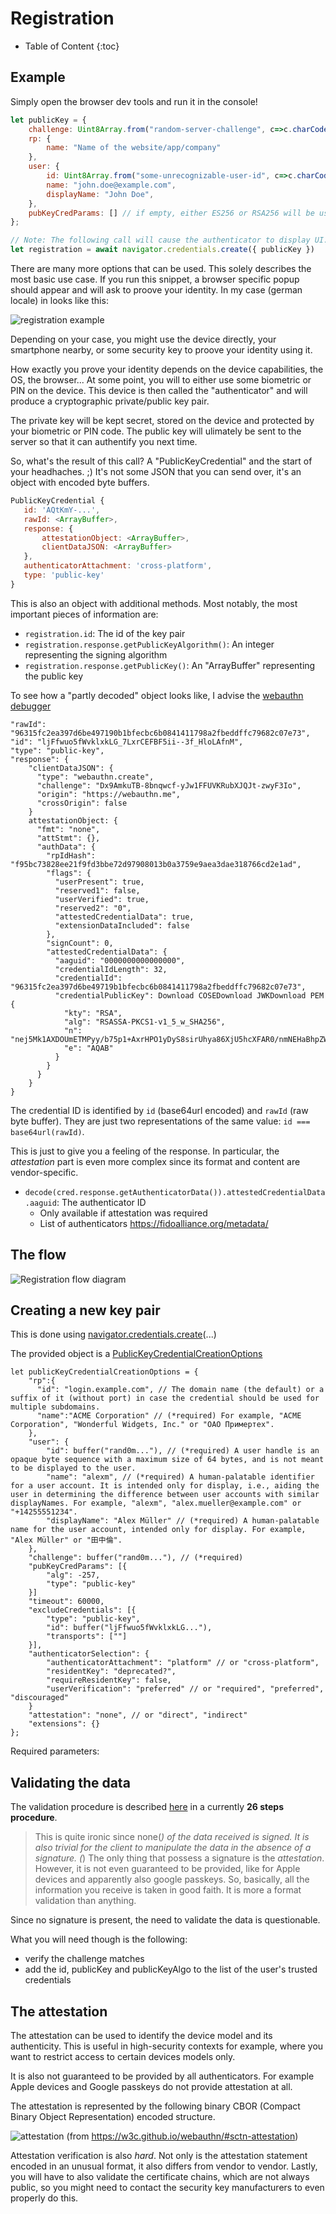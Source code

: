 Registration
============

* Table of Content
{:toc}

Example
-------

Simply open the browser dev tools and run it in the console!

```js
let publicKey = {
    challenge: Uint8Array.from("random-server-challenge", c=>c.charCodeAt(0)),
    rp: {
        name: "Name of the website/app/company"
    },
    user: {
        id: Uint8Array.from("some-unrecognizable-user-id", c=>c.charCodeAt(0)),
        name: "john.doe@example.com",
        displayName: "John Doe",
    },
    pubKeyCredParams: [] // if empty, either ES256 or RSA256 will be used by default
};

// Note: The following call will cause the authenticator to display UI.
let registration = await navigator.credentials.create({ publicKey })
```

There are many more options that can be used. This solely describes the most basic use case.
If you run this snippet, a browser specific popup should appear and will ask to proove your identity. In my case (german locale) in looks like this:


![registration example](https://dev-to-uploads.s3.amazonaws.com/uploads/articles/fapvecktcu1pohn61lwy.png) 


Depending on your case, you might use the device directly, your smartphone nearby, or some security key to proove your identity using it.

How exactly you prove your identity depends on the device capabilities, the OS, the browser... At some point, you will to either use some biometric or PIN on the device. This device is then called the "authenticator" and will produce a cryptographic private/public key pair.

The private key will be kept secret, stored on the device and protected by your biometric or PIN code. The public key will ulimately be sent to the server so that it can authentify you next time.

So, what's the result of this call? A "PublicKeyCredential" and the start of your headhaches. ;) It's not some JSON that you can send over, it's an object with encoded byte buffers.

```js
PublicKeyCredential {
   id: 'AQtKmY-...',
   rawId: <ArrayBuffer>,
   response: {
       attestationObject: <ArrayBuffer>,
       clientDataJSON: <ArrayBuffer>
   }, 
   authenticatorAttachment: 'cross-platform',
   type: 'public-key'
}
```

This is also an object with additional methods.
Most notably, the most important pieces of information are:

- `registration.id`: The id of the key pair
- `registration.response.getPublicKeyAlgorithm()`: An integer representing the signing algorithm
- `registration.response.getPublicKey()`: An "ArrayBuffer" representing the public key

To see how a "partly decoded" object looks like, I advise the [webauthn debugger](https://webauthn.me/debugger)

    "rawId": "96315fc2ea397d6be497190b1bfecbc6b0841411798a2fbeddffc79682c07e73",
    "id": "ljFfwuo5fWvklxkLG_7LxrCEFBF5ii--3f_HloLAfnM",
    "type": "public-key",
    "response": {
        "clientDataJSON": {
          "type": "webauthn.create",
          "challenge": "Dx9AmkuTB-8bnqwcf-yJw1FFUVKRubXJQJt-zwyF3Io",
          "origin": "https://webauthn.me",
          "crossOrigin": false
        }
        attestationObject: {
          "fmt": "none",
          "attStmt": {},
          "authData": {
            "rpIdHash": "f95bc73828ee21f9fd3bbe72d97908013b0a3759e9aea3dae318766cd2e1ad",
            "flags": {
              "userPresent": true,
              "reserved1": false,
              "userVerified": true,
              "reserved2": "0",
              "attestedCredentialData": true,
              "extensionDataIncluded": false
            },
            "signCount": 0,
            "attestedCredentialData": {
              "aaguid": "0000000000000000",
              "credentialIdLength": 32,
              "credentialId": "96315fc2ea397d6be49719b1bfecbc6b0841411798a2fbeddffc79682c07e73",
              "credentialPublicKey": Download COSEDownload JWKDownload PEM {
                "kty": "RSA",
                "alg": "RSASSA-PKCS1-v1_5_w_SHA256",
                "n": "nej5Mk1AXDOUmETMPyy/b75p1+AxrHPO1yDyS8sirUhya86XjU5hcXFAR0/nmNEHaBhpZWpHm2Ni7YUiUJt2/al1ESiq48IrVlbJn7vQqPj/L9Jr/8ZDIlutN9JbTzEsf/6xh5lnWI3A68sFg3rld0Dx0f0rk2HKGsO8iUMLsqzI2Fqnh0wGGgPFsyBMZYnH7orBD8Ok1aFz8tXyUqda5bHURcA8vI/yoOuHAIyAuRJDtkgyNCk+xxIlAitVeIqcjjT9NFiXGxQrJZIsZafkLK6DVCT+XkpSMJXv1+nwPV4zlT9drVv6zNsDLFtty0Je1jWx82QPAXmlhcoo0WqUxw==",
                "e": "AQAB"
              }
            }
          }
        }
    }

The credential ID is identified by `id` (base64url encoded) and `rawId` (raw byte buffer).
They are just two representations of the same value: `id === base64url(rawId)`.

This is just to give you a feeling of the response.
In particular, the *attestation* part is even more complex since its format and content are vendor-specific.

- `decode(cred.response.getAuthenticatorData()).attestedCredentialData.aaguid`: The authenticator ID
    - Only available if attestation was required
    - List of authenticators https://fidoalliance.org/metadata/



The flow
--------

![Registration flow diagram](registration.svg)



Creating a new key pair
-----------------------

This is done using [navigator.credentials.create]()(...)

The provided object is a [PublicKeyCredentialCreationOptions](https://w3c.github.io/webauthn/#dictdef-publickeycredentialcreationoptions)
    
    let publicKeyCredentialCreationOptions = {
        "rp":{
          "id": "login.example.com", // The domain name (the default) or a suffix of it (without port) in case the credential should be used for multiple subdomains.
          "name":"ACME Corporation" // (*required) For example, "ACME Corporation", "Wonderful Widgets, Inc." or "ОАО Примертех".
        },
        "user": {
            "id": buffer("rand0m..."), // (*required) A user handle is an opaque byte sequence with a maximum size of 64 bytes, and is not meant to be displayed to the user.
            "name": "alexm", // (*required) A human-palatable identifier for a user account. It is intended only for display, i.e., aiding the user in determining the difference between user accounts with similar displayNames. For example, "alexm", "alex.mueller@example.com" or "+14255551234".
            "displayName": "Alex Müller" // (*required) A human-palatable name for the user account, intended only for display. For example, "Alex Müller" or "田中倫". 
        },
        "challenge": buffer("rand0m..."), // (*required)
        "pubKeyCredParams": [{
            "alg": -257,
            "type": "public-key"
        }]
        "timeout": 60000,
        "excludeCredentials": [{
            "type": "public-key",
            "id": buffer("ljFfwuo5fWvklxkLG..."),
            "transports": [""]
        }],
        "authenticatorSelection": {
            "authenticatorAttachment": "platform" // or "cross-platform",
            "residentKey": "deprecated?",
            "requireResidentKey": false,
            "userVerification": "preferred" // or "required", "preferred", "discouraged"
        }
        "attestation": "none", // or "direct", "indirect"
        "extensions": {}
    };

Required parameters:


Validating the data
-------------------

The validation procedure is described [here](https://w3c.github.io/webauthn/#sctn-registering-a-new-credential)
in a currently **26 steps procedure**.

> This is quite ironic since none(*) of the data received is signed.
> It is also trivial for the client to manipulate the data in the absence of a signature.
> (*) The only thing that possess a signature is the *attestation*.
> However, it is not even guaranteed to be provided, like for Apple devices and apparently also google passkeys.
> So, basically, all the information you receive is taken in good faith.
> It is more a format validation than anything.

Since no signature is present, the need to validate the data is questionable.

What you will need though is the following:

- verify the challenge matches
- add the id, publicKey and publicKeyAlgo to the list of the user's trusted credentials


The attestation
---------------

The attestation can be used to identify the device model and its authenticity.
This is useful in high-security contexts for example,
where you want to restrict access to certain devices models only.

It is also not guaranteed to be provided by all authenticators. 
For example Apple devices and Google passkeys do not provide attestation at all.

The attestation is represented by the following binary CBOR (Compact Binary Object Representation) encoded structure.

![attestation](img/attestation.png)
(from https://w3c.github.io/webauthn/#sctn-attestation)

Attestation verification is also *hard*. 
Not only is the attestation statement encoded in an unusual format, it also differs from vendor to vendor.
Lastly, you will have to also validate the certificate chains, 
which are not always public,
so you might need to contact the security key manufacturers to even properly do this.

